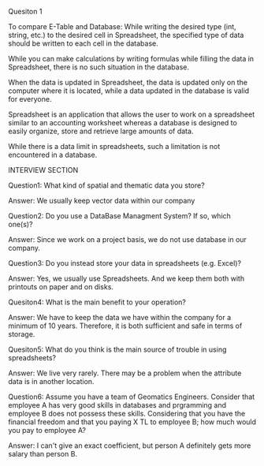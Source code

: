 Quesiton 1

To compare E-Table and Database:
While writing the desired type (int, string, etc.) to the desired cell in Spreadsheet, the specified type of data should be written to each cell in the database. 

While you can make calculations by writing formulas while filling the data in Spreadsheet, there is no such situation in the database.

When the data is updated in Spreadsheet, the data is updated only on the computer where it is located, while a data updated in the database is valid for everyone.

Spreadsheet is an application that allows the user to work on a spreadsheet similar to an accounting worksheet whereas a database is designed to easily organize, store and retrieve large amounts of data.

While there is a data limit in spreadsheets, such a limitation is not encountered in a database.


INTERVIEW SECTION

Question1: What kind of spatial and thematic data you store?

Answer: We usually keep vector data within our company 

Question2: Do you use a DataBase Managment System? If so, which one(s)?

Answer: Since we work on a project basis, we do not use database in our company.

Question3: Do you instead store your data in spreadsheets (e.g. Excel)? 

Answer: Yes, we usually use Spreadsheets. And we keep them both with printouts on paper and on disks.

Quesiton4: What is the main benefit to your operation?

Answer: We have to keep the data we have within the company for a minimum of 10 years. Therefore, it is both sufficient and safe in terms of storage.

Quesiton5: What do you think is the main source of trouble in using spreadsheets?

Answer: We live very rarely. There may be a problem when the attribute data is in another location.

Question6: Assume you have a team of Geomatics Engineers. Consider that employee A has very good skills in databases and prgramming and employee B does not possess these skills. Considering that you have the financial freedom and that you paying X TL to employee B; how much would you pay to employee A?

Answer: I can't give an exact coefficient, but person A definitely gets more salary than person B.






